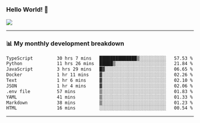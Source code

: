 ### Hello World! 👋

<a>
  <img align="center" src="https://github-readme-stats.vercel.app/api?username=megatunger&count_private=true&include_all_commits=true&bg_color=30,56CCF2,2F80ED&title_color=fff&text_color=fff" />
</a>

------
### 📊 My monthly development breakdown

<!--START_SECTION:waka-->

```txt
TypeScript         30 hrs 7 mins   ██████████████▒░░░░░░░░░░   57.53 %
Python             11 hrs 26 mins  █████▒░░░░░░░░░░░░░░░░░░░   21.84 %
JavaScript         3 hrs 29 mins   █▓░░░░░░░░░░░░░░░░░░░░░░░   06.65 %
Docker             1 hr 11 mins    ▓░░░░░░░░░░░░░░░░░░░░░░░░   02.26 %
Text               1 hr 6 mins     ▓░░░░░░░░░░░░░░░░░░░░░░░░   02.10 %
JSON               1 hr 4 mins     ▓░░░░░░░░░░░░░░░░░░░░░░░░   02.06 %
.env file          57 mins         ▒░░░░░░░░░░░░░░░░░░░░░░░░   01.83 %
YAML               41 mins         ▒░░░░░░░░░░░░░░░░░░░░░░░░   01.33 %
Markdown           38 mins         ▒░░░░░░░░░░░░░░░░░░░░░░░░   01.23 %
HTML               16 mins         ░░░░░░░░░░░░░░░░░░░░░░░░░   00.54 %
```

<!--END_SECTION:waka-->

------
